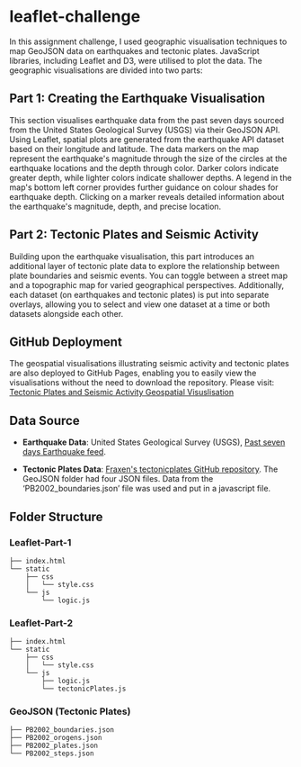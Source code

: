 # leaflet-challenge
In this assignment challenge, I used geographic visualisation techniques to map GeoJSON data on earthquakes and tectonic plates. JavaScript libraries, including Leaflet and D3, were utilised to plot the data. The geographic visualisations are divided into two parts:

## Part 1: Creating the Earthquake Visualisation
This section visualises earthquake data from the past seven days sourced from the United States Geological Survey (USGS) via their GeoJSON API. Using Leaflet, spatial plots are generated from the earthquake API dataset based on their longitude and latitude. The data markers on the map represent the earthquake's magnitude through the size of the circles at the earthquake locations and the depth through color. Darker colors indicate greater depth, while lighter colors indicate shallower depths. A legend in the map's bottom left corner provides further guidance on colour shades for earthquake depth. Clicking on a marker reveals detailed information about the earthquake's magnitude, depth, and precise location.

## Part 2: Tectonic Plates and Seismic Activity
Building upon the earthquake visualisation, this part introduces an additional layer of tectonic plate data to explore the relationship between plate boundaries and seismic events. You can toggle between a street map and a topographic map for varied geographical perspectives. Additionally, each dataset (on earthquakes and tectonic plates) is put into separate overlays, allowing you to select and view one dataset at a time or both datasets alongside each other.  

## GitHub Deployment
The geospatial visualisations illustrating seismic activity and tectonic plates are also deployed to GitHub Pages, enabling you to easily view the visualisations without the need to download the repository. Please visit: [Tectonic Plates and Seismic Activity Geospatial Visuslisation](https://muz32.github.io/leaflet-challenge/) 

## Data Source

- **Earthquake Data**: United States Geological Survey (USGS), [Past seven days Earthquake feed](https://earthquake.usgs.gov/earthquakes/feed/v1.0/summary/all_week.geojson).
  
- **Tectonic Plates Data**: [Fraxen's tectonicplates GitHub repository]( https://github.com/fraxen/tectonicplates). The GeoJSON folder had four JSON files. Data from the ‘PB2002_boundaries.json’ file was used and put in a javascript file.

## Folder Structure

### Leaflet-Part-1
```
├── index.html
└── static
    ├── css
    │   └── style.css
    └── js
        └── logic.js
```

### Leaflet-Part-2
```
├── index.html
└── static
    ├── css
    │   └── style.css
    └── js
        ├── logic.js
        └── tectonicPlates.js
```

### GeoJSON (Tectonic Plates)
```
├── PB2002_boundaries.json
├── PB2002_orogens.json
├── PB2002_plates.json
└── PB2002_steps.json
```






